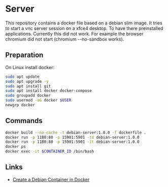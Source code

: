 # Server

This repository contains a docker file based on a debian slim image. It tries to start a vnc server session on a xfce4 desktop. To have there preinstalled applications. Currently this did not work. For example the browser chromium did not start (chromium --no-sandbox works).

## Preparation

On Linux install docker:

```sh
sudo apt update
sudo apt upgrade -y
sudo apt install git
sudo apt install docker docker-compose
sudo groupadd docker
sudo usermod -aG docker $USER
newgrp docker
```

## Commands

```sh
docker build --no-cache -t debian-server:1.0.0 -f dockerfile .
docker run -p 1180:80 -p 15901:5901 -td debian-server:1.0.0
docker run -p 1180:80 -p 15901:5901 -it debian-server:1.0.0
docker ps
docker exec -it $CONTAINER_ID /bin/bash
```

## Links

- [Create a Debian Container in Docker](https://jolthgs.wordpress.com/2019/09/25/create-a-debian-container-in-docker-for-development/)